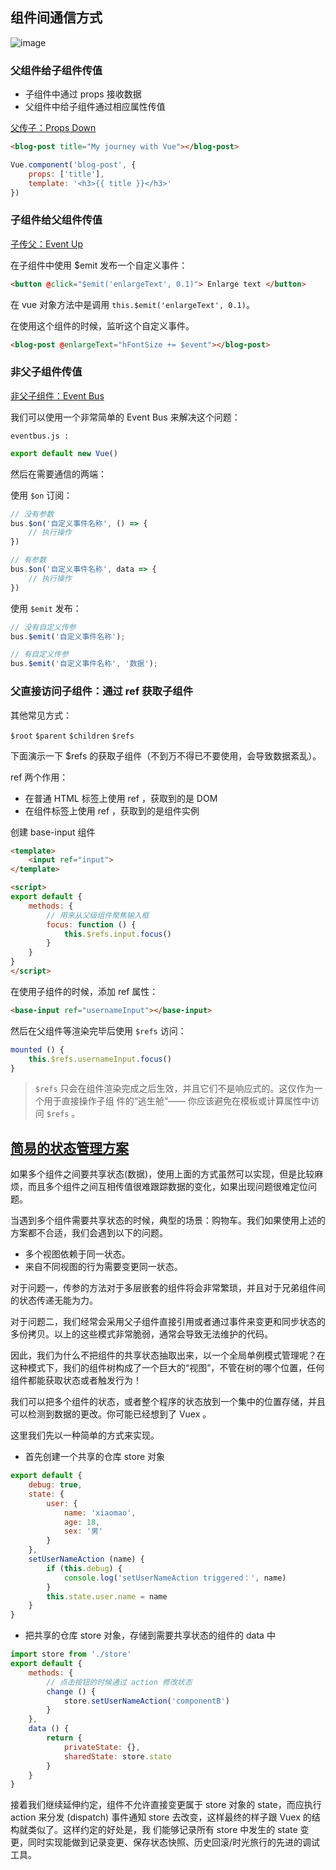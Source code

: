 ## 组件间通信方式

![image](https://s3.ax1x.com/2021/01/11/sG3TC4.png)

### 父组件给子组件传值

- 子组件中通过 props 接收数据
- 父组件中给子组件通过相应属性传值

[父传子：Props Down](https://cn.vuejs.org/v2/guide/components.html#%E9%80%9A%E8%BF%87-Prop-%E5%90%91%E5%AD%90%E7%BB%84%E4%BB%B6%E4%BC%A0%E9%80%92%E6%95%B0%E6%8D%AE)

```html
<blog-post title="My journey with Vue"></blog-post>
```

```javascript
Vue.component('blog-post', { 
    props: ['title'], 
    template: '<h3>{{ title }}</h3>'
})
```

### 子组件给父组件传值

[子传父：Event Up](https://cn.vuejs.org/v2/guide/components.html#%E7%9B%91%E5%90%AC%E5%AD%90%E7%BB%84%E4%BB%B6%E4%BA%8B%E4%BB%B6)

在子组件中使用 $emit 发布一个自定义事件：

```html
<button @click="$emit('enlargeText', 0.1)"> Enlarge text </button>
```

在 vue 对象方法中是调用 `this.$emit('enlargeText', 0.1)`。

在使用这个组件的时候，监听这个自定义事件。

```html
<blog-post @enlargeText="hFontSize += $event"></blog-post>
```

### 非父子组件传值

[非父子组件：Event Bus](https://cn.vuejs.org/v2/guide/migration.html#dispatch-%E5%92%8C-broadcast-%E6%9B%BF%E6%8D%A2)

我们可以使用一个非常简单的 Event Bus 来解决这个问题：

`eventbus.js :`

```javascript
export default new Vue()
```

然后在需要通信的两端：

使用 `$on` 订阅：

```javascript
// 没有参数 
bus.$on('自定义事件名称', () => { 
    // 执行操作 
})

// 有参数 
bus.$on('自定义事件名称', data => { 
    // 执行操作 
})
```

使用 `$emit` 发布：

```javascript
// 没有自定义传参 
bus.$emit('自定义事件名称'); 

// 有自定义传参 
bus.$emit('自定义事件名称', '数据');
```

### 父直接访问子组件：通过 ref 获取子组件

其他常见方式：

`$root` `$parent` `$children` `$refs`

下面演示一下 $refs 的获取子组件（不到万不得已不要使用，会导致数据紊乱）。

ref 两个作用：

- 在普通 HTML 标签上使用 ref ，获取到的是 DOM
- 在组件标签上使用 ref ，获取到的是组件实例

创建 base-input 组件

```html
<template> 
    <input ref="input"> 
</template> 

<script> 
export default { 
    methods: { 
        // 用来从父级组件聚焦输入框 
        focus: function () { 
            this.$refs.input.focus() 
        } 
    } 
} 
</script>
```

在使用子组件的时候，添加 ref 属性：

```html
<base-input ref="usernameInput"></base-input>
```

然后在父组件等渲染完毕后使用 `$refs` 访问：

```javascript
mounted () { 
    this.$refs.usernameInput.focus() 
}
```

> `$refs` 只会在组件渲染完成之后生效，并且它们不是响应式的。这仅作为一个用于直接操作子组
件的“逃生舱”—— 你应该避免在模板或计算属性中访问 `$refs` 。

## [简易的状态管理方案](https://cn.vuejs.org/v2/guide/state-management.html)

如果多个组件之间要共享状态(数据)，使用上面的方式虽然可以实现，但是比较麻烦，而且多个组件之间互相传值很难跟踪数据的变化，如果出现问题很难定位问题。

当遇到多个组件需要共享状态的时候，典型的场景：购物车。我们如果使用上述的方案都不合适，我们会遇到以下的问题。

- 多个视图依赖于同一状态。
- 来自不同视图的行为需要变更同一状态。

对于问题一，传参的方法对于多层嵌套的组件将会非常繁琐，并且对于兄弟组件间的状态传递无能为力。

对于问题二，我们经常会采用父子组件直接引用或者通过事件来变更和同步状态的多份拷贝。以上的这些模式非常脆弱，通常会导致无法维护的代码。

因此，我们为什么不把组件的共享状态抽取出来，以一个全局单例模式管理呢？在这种模式下，我们的组件树构成了一个巨大的“视图”，不管在树的哪个位置，任何组件都能获取状态或者触发行为！

我们可以把多个组件的状态，或者整个程序的状态放到一个集中的位置存储，并且可以检测到数据的更改。你可能已经想到了 Vuex 。

这里我们先以一种简单的方式来实现。

- 首先创建一个共享的仓库 store 对象

```javascript
export default { 
    debug: true, 
    state: { 
        user: { 
            name: 'xiaomao', 
            age: 18, 
            sex: '男' 
        } 
    },
    setUserNameAction (name) { 
        if (this.debug) { 
            console.log('setUserNameAction triggered：', name) 
        }
        this.state.user.name = name 
    } 
}
```

- 把共享的仓库 store 对象，存储到需要共享状态的组件的 data 中

```javascript
import store from './store' 
export default { 
    methods: { 
        // 点击按钮的时候通过 action 修改状态 
        change () { 
            store.setUserNameAction('componentB') 
        } 
    },
    data () { 
        return { 
            privateState: {}, 
            sharedState: store.state
        } 
    }
}
```

接着我们继续延伸约定，组件不允许直接变更属于 store 对象的 state，而应执行 action 来分发 (dispatch) 事件通知 store 去改变，这样最终的样子跟 Vuex 的结构就类似了。这样约定的好处是，我
们能够记录所有 store 中发生的 state 变更，同时实现能做到记录变更、保存状态快照、历史回滚/时光旅行的先进的调试工具。